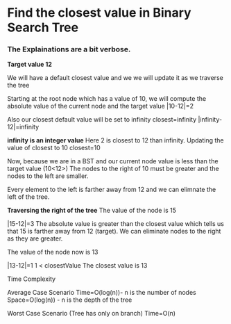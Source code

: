 # Find the closest value in Binary Search Tree

### The Explainations are a bit verbose.

**Target value 12**

We will have a default closest value and we we will update it as we traverse the tree

Starting at the root node which has a value
of 10, we will compute the absolute value of the current node
and the target value
|10-12|=2

Also our closest default value will be set to
infinity
closest=infinity
|infinity-12|=infinity

**infinity is an integer value**
Here 2 is closest to 12 than infinity.
Updating the value of closest to 10
closest=10

Now, because we are in a BST and our current node value is
less than the target value (10<12>)
The nodes to the right of 10 must be greater and the nodes to the left are smaller.

Every element to the left is farther away from 12 and we can elimnate the left of the tree.

**Traversing the right of the tree**
The value of the node is 15

|15-12|=3
The absolute value is greater than the closest value which
tells us that 15 is farther away from 12 (target).
We can eliminate nodes to the right as they are greater.

The value of the node now is 13

|13-12|=1
1 < closestValue
The closest value is 13


Time Complexity

Average Case Scenario
Time=O(log(n))- n is the number of nodes
Space=O(log(n)) - n is the depth of the tree

Worst Case Scenario (Tree has only on branch)
Time=O(n)












